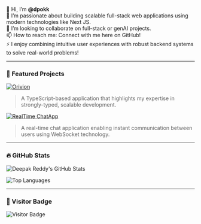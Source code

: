 👋 Hi, I’m **@dpokk**  
👀 I’m passionate about building scalable full-stack web applications using modern technologies like Next JS.  
💬 I’m looking to collaborate on full-stack or genAI projects.  
📫 How to reach me: Connect with me here on GitHub!    
⚡ I enjoy combining intuitive user experiences with robust backend systems to solve real-world problems!

---

### 🚀 Featured Projects

[![Orivion](https://img.shields.io/badge/Project-Orivion-blue?style=for-the-badge&logo=typescript)](https://github.com/dpokk/orivion)  
> A TypeScript-based application that highlights my expertise in strongly-typed, scalable development.

[![RealTime ChatApp](https://img.shields.io/badge/Project-RealTime%20ChatApp-green?style=for-the-badge&logo=socketdotio&logoColor=white)](https://github.com/dpokk/realtime-chatapp)  
> A real-time chat application enabling instant communication between users using WebSocket technology.

---

### 🔥 GitHub Stats

![Deepak Reddy's GitHub Stats](https://github-readme-stats.vercel.app/api?username=dpokk&show_icons=true&theme=default)

![Top Languages](https://github-readme-stats.vercel.app/api/top-langs/?username=dpokk&layout=compact&theme=default)

---

### 🎯 Visitor Badge

![Visitor Badge](https://visitor-badge.laobi.icu/badge?page_id=dpokk)
